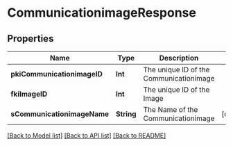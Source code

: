 # CommunicationimageResponse

## Properties
Name | Type | Description | Notes
------------ | ------------- | ------------- | -------------
**pkiCommunicationimageID** | **Int** | The unique ID of the Communicationimage | 
**fkiImageID** | **Int** | The unique ID of the Image | 
**sCommunicationimageName** | **String** | The Name of the Communicationimage | [optional] 

[[Back to Model list]](../README.md#documentation-for-models) [[Back to API list]](../README.md#documentation-for-api-endpoints) [[Back to README]](../README.md)


